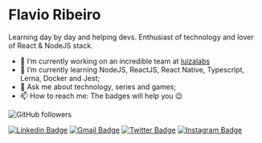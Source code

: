 # Flavio Ribeiro

Learning day by day and helping devs. Enthusiast of technology and lover of React & NodeJS stack.

- 🔭 I’m currently working on an incredible team at [luizalabs](https://www.linkedin.com/company/luizalabs)
- 🌱 I’m currently learning NodeJS, ReactJS, React Native, Typescript, Lerna, Docker and Jest;
- 💬 Ask me about technology, series and games;
- 📫 How to reach me: The badges will help you 😉

![GitHub followers](https://img.shields.io/github/followers/ribeirof7x?labelColor=161b22&color=161b22&logo=github&label=Followers&logoColor=white&style=flat-square)

[![Linkedin Badge](https://img.shields.io/badge/-Flavio%20Ribeiro-0a66c2?style=flat-square&labelColor=0a66c2&logo=linkedin&logoColor=white&link=https://www.linkedin.com/in/flaviosribeiro/)](https://www.linkedin.com/in/flaviosribeiro/)
[![Gmail Badge](https://img.shields.io/badge/-flavioribeiro.tech@gmail.com-d73d07?style=flat-square&labelColor=d73d07&logo=gmail&logoColor=white&link=mailto:flavioribeiro.tech@gmail.com)](mailto:flavioribeiro.tech@gmail.com)
[![Twitter Badge](https://img.shields.io/badge/-@ribeirof7x-1DA1F2?style=flat-square&labelColor=1DA1F2&logo=twitter&logoColor=white&link=https://twitter.com/ribeirof7x)](https://twitter.com/ribeirof7x)
[![Instagram Badge](https://img.shields.io/badge/-@xflavioribeiro-F56040?style=flat-square&labelColor=F56040&logo=instagram&logoColor=white&link=https://www.instagram.com/xflavioribeiro/)](https://www.instagram.com/xflavioribeiro/)


<!--
**ribeirof7x/ribeirof7x** is a ✨ _special_ ✨ repository because its `README.md` (this file) appears on your GitHub profile.

- 😄 Pronouns: ...
- ⚡ Fun fact: ...
- 👯 I’m looking to collaborate on ...
- 🤔 I’m looking for help with ...
